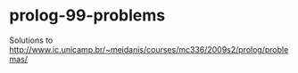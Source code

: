 prolog-99-problems
==================

Solutions to http://www.ic.unicamp.br/~meidanis/courses/mc336/2009s2/prolog/problemas/
